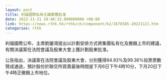 ```yaml
---
layout: post
title: 利福國際私有化議案獲批准
date: 2022-11-21 20:40:15.000000000 +08:00
link: https://news.rthk.hk/rthk/ch/component/k2/1676585-20221121.htm
categories: rthk
---
```


利福國際公布，主席劉鑾鴻提出以計劃安排方式將集團私有化及撤銷上市的建議，有關決議案在法院會議及股東大會上獲計劃股東批准。

公告指出，決議案在法院會議及股東大會，分別獲得94.93%及99.36%投票票數贊成通過，預計股份於聯交所買賣最後時間是下月6日下午4時10分，下月20日下午4時正撤銷上市地位。
